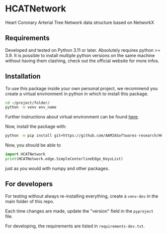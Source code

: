# HCATNetwork

Heart Coronary Arterial Tree Network data structure based on NetworkX

## Requirements

Developed and tested on Python 3.11 or later. Absolutely requires python >= 3.9.
It is possible to install multiple python versions on the same machine without having them clashing, check out the official website for more infos.

## Installation

To use this package inside your own personal project, we recommend you create a virtual environment in python in which to install this package.

```sh
cd ~/project/folder/
python -m venv env_name
```

Further instructions about virtual environment can be found [here](https://docs.python.org/3/library/venv.html).

Now, install the package with:

```sh
python -m pip install git+https://github.com/AAMIASoftwares-research/HCATNetwork.git
```

Now, you should be able to

```py
import HCATNetwork
print(HCATNetwork.edge.SimpleCenterlineEdge_KeysList)
```

just as you would with numpy and other packages.


## For developers

For testing without always re-installing everything, create a ```venv-dev``` in the
main folder of this repo.

Each time changes are made, update the "version" field in the ```pyproject``` file.

For developing, the requirements are listed in ```requirements-dev.txt```.
